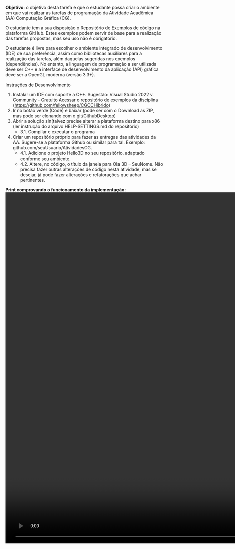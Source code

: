 **Objetivo**: o objetivo desta tarefa é que o estudante possa criar o ambiente em que vai realizar as tarefas de programação da Atividade Acadêmica (AA) Computação Gráfica (CG).

O estudante tem a sua disposição o Repositório de Exemplos de código na plataforma GitHub. Estes exemplos podem servir de base para a realização das tarefas propostas, mas seu uso não é obrigatório.

O estudante é livre para escolher o ambiente integrado de desenvolvimento (IDE) de sua preferência, assim como bibliotecas auxiliares para a realização das tarefas, além daquelas sugeridas nos exemplos (dependências). No entanto, a linguagem de programação a ser utilizada deve ser C++ e a interface de desenvolvimento da aplicação (API) gráfica deve ser a OpenGL moderna (versão 3.3+).

 

Instruções de Desenvolvimento

1. Instalar um IDE com suporte a C++. Sugestão: Visual Studio 2022 v. Community - Gratuito
Acessar o repositório de exemplos da disciplina (https://github.com/fellowsheep/CGCCHibrido)
2. Ir no botão verde (Code) e baixar (pode ser com o Download as ZIP, mas pode ser clonando com o git/GithubDesktop)
3. Abrir a solução sln(talvez precise alterar a plataforma destino para x86 (ler instrução do arquivo HELP-SETTINGS.md do repositório)
    - 3.1. Compilar e executar o programa
4. Criar um repositório próprio para fazer as entregas das atividades da AA. Sugere-se a plataforma Github ou similar para tal. Exemplo: github.com/seuUsuario/AtividadesCG.
    - 4.1. Adicione o projeto Hello3D no seu repositório, adaptado conforme seu ambiente.
    - 4.2. Altere, no código, o título da janela para Ola 3D – SeuNome. Não precisa fazer outras alterações de código nesta atividade, mas se desejar, já pode fazer alterações e refatorações que achar pertinentes.

**Print comprovando o funcionamento da implementação:**
<video width="1728" height="1117" controls>
  <source src="./m1-rec.mov" type="video/mp4">
</video>